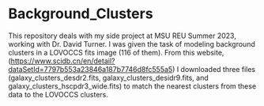 # Background_Clusters

This repository deals with my side project at MSU REU Summer 2023, working with Dr. David Turner. I was given the task of modeling background clusters in a LOVOCCS fits image (116 of them). From this website, (https://www.scidb.cn/en/detail?dataSetId=7797b553a23846a187b7746d8fc555a5) I downloaded three files (galaxy_clusters_desdr2.fits, galaxy_clusters_desidr9.fits, and galaxy_clusters_hscpdr3_wide.fits) to match the nearest clusters from these data to the LOVOCCS clusters. 
